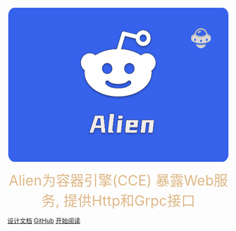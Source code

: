 <p align="center">
<img src="logo.svg" width="500" height="350"/>
<div align="center"><font color="#deb887" size="6">Alien为容器引擎(CCE) 暴露Web服务, 提供Http和Grpc接口</font></div>

[设计文档](https://github.com/pipperman/multicluster/blob/main/docs/design.md)
[GitHub](https://github.com/pipperman/multicluster)
[开始阅读](README.md)
